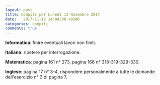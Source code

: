 ```yaml
---
layout: post
title: Compiti per Lunedì 13 Novembre 2017
date:   2017-11-12 14:04:00 +0200
categories: compiti
comments: true
--- 
```

**Informatica**: finire eventuali lavori non finiti.

**Italiano**: ripetere per interrogazione.

**Matematica**: pagina 161 n° 273, pagina 166 n° 318-319-329-330.

**Inglese**: pagina 17 n° 3-4, rispondere personalmente a tutte le domande dell'esercizio n° 3 di pagina 7.